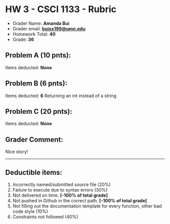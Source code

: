 # HW 3 - CSCI 1133 - Rubric
 * Grader Name: **Amanda Bui**
 * Grader email: **buixx199@umn.edu**
 * Homework Total: **40**
 * Grade: **36**

## Problem A (10 pnts):
Items deducted: **None**

## Problem B (6 pnts):
Items deducted: **6**
Returning an int instead of a string

## Problem C (20 pnts):
Items deducted: **None**

## Grader Comment:
Nice story!
************************************************************************************************

## Deductible items:
1. Incorrectly named/submitted source file (20%)
2. Failure to execute due to syntax errors (30%)
3. Not delivered on time. **[-100% of total grade]**
4. Not pushed in Github in the correct path.  **[-100% of total grade]**
5. Not filling out the documentation template for every function, other bad code style (10%)
6. Constraints not followed (40%)
